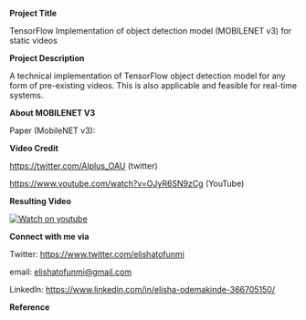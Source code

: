 **Project Title**

TensorFlow Implementation of object detection model (MOBILENET v3) for static videos

**Project Description**

A technical implementation of TensorFlow object detection model for any form of pre-existing videos. This is also applicable and feasible for real-time systems. 

**About MOBILENET V3**


Paper (MobileNET v3): 


**Video Credit**

https://twitter.com/AIplus_OAU (twitter)

https://www.youtube.com/watch?v=OJyR6SN9zCg (YouTube)

**Resulting Video**

[![Watch on youtube](https://img.youtube.com/vi/rQn_a_681x0/hqdefault.jpg)](https://www.youtube.com/watch?v=rQn_a_681x0)

**Connect with me via**

Twitter: https://www.twitter.com/elishatofunmi 

email: elishatofunmi@gmail.com 

Linkedln: https://www.linkedin.com/in/elisha-odemakinde-366705150/

**Reference**







